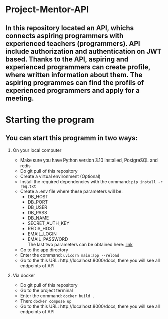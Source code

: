 # Project-Mentor-API
## In this repository located an API, whichs connects aspiring programmers with experienced teachers (programmers). API include authorization and authentication on JWT based. Thanks to the API, aspiring and experienced programmers can create profile, where written information about them. The aspiring programmes can find the profils of experienced programmers and apply for a meeting.

# Starting the program
## You can start this programm in two ways:
1. On your local computer
    * Make sure you have Python version 3.10 installed, PostgreSQL and redis
    * Do git pull of this repository
    * Create a virtual environment (Optional)
    * Install the required dependencies with the command: ```pip install -r req.txt```
    * Create a .env file where these parameters will be:  
        * DB_HOST
        * DB_PORT
        * DB_USER
        * DB_PASS
        * DB_NAME
        * SECRET_AUTH_KEY
        * REDIS_HOST
        * EMAIL_LOGIN
        * EMAIL_PASSWORD  
    The last two parameters can be obtained here: [link](https://myaccount.google.com/)
    * Go to the app directory
    * Enter the command: ```uvicorn main:app --reload```
    * Go to the this URL: http://localhost:8000/docs, there you will see all endpoints of API

2. Via docker
    * Do git pull of this repository
    * Go to the project terminal
    * Enter the command: ```docker build .```
    * Then: ```docker compose up```
    * Go to the this URL: http://localhost:8000/docs, there you will see all endpoints of API